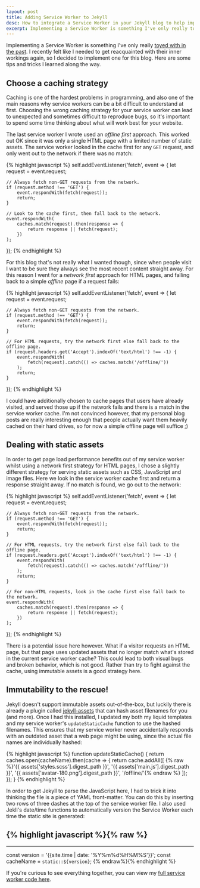```yaml
---
layout: post
title: Adding Service Worker to Jekyll
desc: How to integrate a Service Worker in your Jekyll blog to help improve website performance
excerpt: Implementing a Service Worker is something I've only really toyed with in the past. I recently felt like I needed to get reacquainted with their inner workings again, so I decided to implement one for this blog. Here are some tips and tricks I learned along the way.
---
```


Implementing a Service Worker is something I've only really [toyed with in the past](https://github.com/alexgibson/wavepad). I recently felt like I needed to get reacquainted with their inner workings again, so I decided to implement one for this blog. Here are some tips and tricks I learned along the way.

Choose a caching strategy
-------------------------

Caching is one of the hardest problems in programming, and also one of the main reasons why service workers can be a bit difficult to understand at first. Choosing the wrong caching strategy for your service worker can lead to unexpected and sometimes difficult to reproduce bugs, so it's important to spend some time thinking about what will work best for your website.

The last service worker I wrote used an *offline first* approach. This worked out OK since it was only a single HTML page with a limited number of static assets. The service worker looked in the cache first for any `GET` request, and only went out to the network if there was no match:

{% highlight javascript %}
self.addEventListener('fetch', event => {
    let request = event.request;

    // Always fetch non-GET requests from the network.
    if (request.method !== 'GET') {
        event.respondWith(fetch(request));
        return;
    }

    // Look to the cache first, then fall back to the network.
    event.respondWith(
        caches.match(request).then(response => {
            return response || fetch(request);
        })
    );
});
{% endhighlight %}

For this blog that's not really what I wanted though, since when people visit I want to be sure they always see the most recent content straight away. For this reason I went for a *network first* approach for HTML pages, and falling back to a simple *offline* page if a request fails:

{% highlight javascript %}
self.addEventListener('fetch', event => {
    let request = event.request;

    // Always fetch non-GET requests from the network.
    if (request.method !== 'GET') {
        event.respondWith(fetch(request));
        return;
    }

    // For HTML requests, try the network first else fall back to the offline page.
    if (request.headers.get('Accept').indexOf('text/html') !== -1) {
        event.respondWith(
            fetch(request).catch(() => caches.match('/offline/'))
        );
        return;
    }
});
{% endhighlight %}

I could have additionally chosen to cache pages that users have already visited, and served those up if the network fails and there is a match in the service worker cache. I'm not convinced however, that my personal blog posts are really interesting enough that people actually want them heavily cached on their hard drives, so for now a simple offline page will suffice ;)

Dealing with static assets
--------------------------

In order to get page load performance benefits out of my service worker whilst using a network first strategy for HTML pages, I chose a slightly different strategy for serving static assets such as CSS, JavaScript and image files. Here we look in the service worker cache first and return a response straight away. If no match is found, we go out to the network:

{% highlight javascript %}
self.addEventListener('fetch', event => {
    let request = event.request;

    // Always fetch non-GET requests from the network.
    if (request.method !== 'GET') {
        event.respondWith(fetch(request));
        return;
    }

    // For HTML requests, try the network first else fall back to the offline page.
    if (request.headers.get('Accept').indexOf('text/html') !== -1) {
        event.respondWith(
            fetch(request).catch(() => caches.match('/offline/'))
        );
        return;
    }

    // For non-HTML requests, look in the cache first else fall back to the network.
    event.respondWith(
        caches.match(request).then(response => {
            return response || fetch(request);
        })
    );
});
{% endhighlight %}

There is a potential issue here however. What if a visitor requests an HTML page, but that page uses updated assets that no longer match what's stored in the current service worker cache? This could lead to both visual bugs and broken behavior, which is not good. Rather than try to fight against the cache, using immutable assets is a good strategy here.

Immutability to the rescue!
---------------------------

Jekyll doesn't support immutable assets out-of-the-box, but luckily there is already a plugin called [jekyll-assets](https://github.com/envygeeks/jekyll-assets) that can hash asset filenames for you (and more). Once I had this installed, I updated my both my liquid templates and my service worker's `updateStaticCache` function to use the hashed filenames. This ensures that my service worker never accidentally responds with an outdated asset that a web page might be using, since the actual file names are individually hashed:

{% highlight javascript %}
function updateStaticCache() {
    return caches.open(cacheName).then(cache => {
        return cache.addAll([
            {% raw %}'{{ assets['styles.scss'].digest_path }}',
            '{{ assets['main.js'].digest_path }}',
            '{{ assets['avatar-180.png'].digest_path }}',
            '/offline/'{% endraw %}
        ]);
    });
}
{% endhighlight %}

In order to get Jekyll to parse the JavaScript here, I had to trick it into thinking the file is a piece of YAML front-matter. You can do this by inserting two rows of three dashes at the top of the service worker file. I also used Jekll's date/time functions to automatically version the Service Worker each time the static site is generated:

{% highlight javascript %}{% raw %}
---
---

const version = '{{site.time | date: '%Y%m%d%H%M%S'}}';
const cacheName = `static::${version}`;
{% endraw%}{% endhighlight %}

If you're curious to see everything together, you can view my [full service worker code here](https://github.com/alexgibson/alxgbsn.co.uk/blob/master/sw.js).
